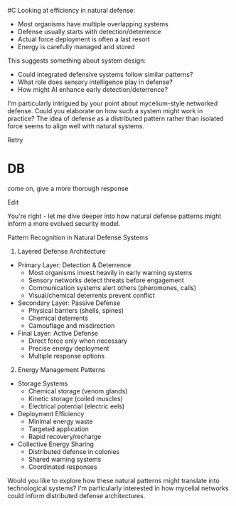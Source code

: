  #C Looking at efficiency in natural defense:

- Most organisms have multiple overlapping systems
- Defense usually starts with detection/deterrence
- Actual force deployment is often a last resort
- Energy is carefully managed and stored

This suggests something about system design:

- Could integrated defensive systems follow similar patterns?
- What role does sensory intelligence play in defense?
- How might AI enhance early detection/deterrence?

I'm particularly intrigued by your point about mycelium-style networked defense. Could you elaborate on how such a system might work in practice? The idea of defense as a distributed pattern rather than isolated force seems to align well with natural systems.

Retry

# DB 

come on, give a more thorough response

Edit

You're right - let me dive deeper into how natural defense patterns might inform a more evolved security model.

Pattern Recognition in Natural Defense Systems

1. Layered Defense Architecture

- Primary Layer: Detection & Deterrence
    - Most organisms invest heavily in early warning systems
    - Sensory networks detect threats before engagement
    - Communication systems alert others (pheromones, calls)
    - Visual/chemical deterrents prevent conflict
- Secondary Layer: Passive Defense
    - Physical barriers (shells, spines)
    - Chemical deterrents
    - Camouflage and misdirection
- Final Layer: Active Defense
    - Direct force only when necessary
    - Precise energy deployment
    - Multiple response options

2. Energy Management Patterns

- Storage Systems
    - Chemical storage (venom glands)
    - Kinetic storage (coiled muscles)
    - Electrical potential (electric eels)
- Deployment Efficiency
    - Minimal energy waste
    - Targeted application
    - Rapid recovery/recharge
- Collective Energy Sharing
    - Distributed defense in colonies
    - Shared warning systems
    - Coordinated responses

Would you like to explore how these natural patterns might translate into technological systems? I'm particularly interested in how mycelial networks could inform distributed defense architectures.